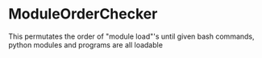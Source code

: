 # ModuleOrderChecker
This permutates the order of "module load"'s until given bash commands, python modules and programs are all loadable
